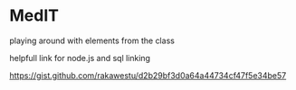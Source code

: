 # MedIT
playing around with elements from the class

helpfull link for node.js and sql linking

https://gist.github.com/rakawestu/d2b29bf3d0a64a44734cf47f5e34be57



